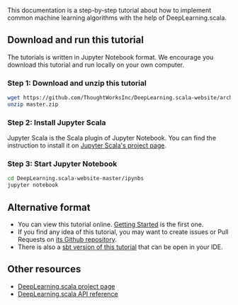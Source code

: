This documentation is a step-by-step tutorial about how to implement common machine learning algorithms with the help of DeepLearning.scala.

## Download and run this tutorial

The tutorials is written in Jupyter Notebook format.
We encourage you download this tutorial and run locally on your own computer.

### Step 1: Download and unzip this tutorial

``` bash
wget https://github.com/ThoughtWorksInc/DeepLearning.scala-website/archive/master.zip
unzip master.zip
```

### Step 2: Install Jupyter Scala

Jupyter Scala is the Scala plugin of Jupyter Notebook. You can find the instruction to install it on [Jupyter Scala's project page](https://github.com/alexarchambault/jupyter-scala).

### Step 3: Start Jupyter Notebook

``` bash
cd DeepLearning.scala-website-master/ipynbs
jupyter notebook
```

## Alternative format

* You can view this tutorial online. [Getting Started](https://thoughtworksinc.github.io/DeepLearning.scala/demo/GettingStarted.html) is the first one.
* If you find any idea of this tutorial, you may want to create issues or Pull Requests on [its Github repository](https://github.com/ThoughtWorksInc/DeepLearning.scala-website).
* There is also a [sbt version of this tutorial](https://github.com/izhangzhihao/deeplearning-tutorial) that can be open in your IDE.

## Other resources

 * [DeepLearning.scala project page](https://github.com/ThoughtWorksInc/DeepLearning.scala/)
 * [DeepLearning.scala API reference](https://javadoc.io/page/com.thoughtworks.deeplearning/unidoc_2.11/latest/com/thoughtworks/deeplearning/package.html)
